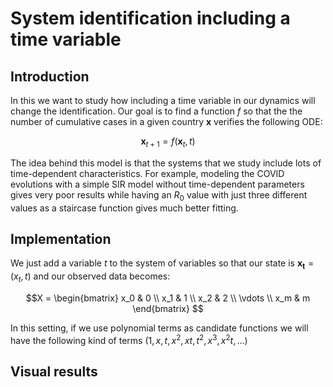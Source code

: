 # System identification including a time variable

## Introduction

In this we want to study how including a time variable in our dynamics will change the identification. Our goal is to find a function $f$ so that the the number of cumulative cases in a given country $\mathbf{x}$ verifies the following ODE: 

$$\mathbf{x}_{t+1} = f(\mathbf{x}_t, t)$$

The idea behind this model is that the systems that we study include lots of time-dependent characteristics. For example, modeling the COVID evolutions with a simple SIR model without time-dependent parameters gives very poor results while having an $R_0$ value with just three different values as a staircase function gives much better fitting. 

## Implementation


We just add a variable $t$ to the system of variables so that our state is $\mathbf{x_t} = (x_t, t)$ and our observed data becomes:

$$X = 
\begin{bmatrix}
x_0 & 0 \\
x_1 & 1 \\
x_2 & 2 \\
\vdots \\
x_m & m
\end{bmatrix}
$$

In this setting, if we use polynomial terms as candidate functions we will have the following kind of terms $(1, x, t, x^2, xt, t^2, x^3, x^2t, \dots)$

## Visual results

